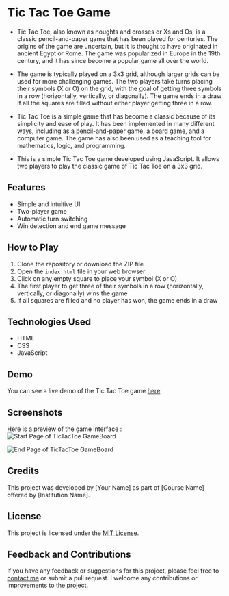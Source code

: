 # Tic Tac Toe Game

- Tic Tac Toe, also known as noughts and crosses or Xs and Os, is a classic pencil-and-paper game that has been played for centuries. The origins of the game are uncertain, but it is thought to have originated in ancient Egypt or Rome. The game was popularized in Europe in the 19th century, and it has since become a popular game all over the world.

- The game is typically played on a 3x3 grid, although larger grids can be used for more challenging games. The two players take turns placing their symbols (X or O) on the grid, with the goal of getting three symbols in a row (horizontally, vertically, or diagonally). The game ends in a draw if all the squares are filled without either player getting three in a row.

- Tic Tac Toe is a simple game that has become a classic because of its simplicity and ease of play. It has been implemented in many different ways, including as a pencil-and-paper game, a board game, and a computer game. The game has also been used as a teaching tool for mathematics, logic, and programming.

- This is a simple Tic Tac Toe game developed using JavaScript. It allows two players to play the classic game of Tic Tac Toe on a 3x3 grid.

## Features

- Simple and intuitive UI
- Two-player game
- Automatic turn switching
- Win detection and end game message

## How to Play

1. Clone the repository or download the ZIP file
2. Open the `index.html` file in your web browser
3. Click on any empty square to place your symbol (X or O)
4. The first player to get three of their symbols in a row (horizontally, vertically, or diagonally) wins the game
5. If all squares are filled and no player has won, the game ends in a draw

## Technologies Used

- HTML
- CSS
- JavaScript

## Demo

You can see a live demo of the Tic Tac Toe game [here](https://mystryvedi.github.io/Tic-Tac-Toe_Game/).

## Screenshots

Here is a preview of the game interface :
![Start Page of TicTacToe GameBoard](https://user-images.githubusercontent.com/115182741/235345686-da0c9a2d-d3d1-4991-b745-6c59f846dc9b.png)

![End Page of TicTacToe GameBoard](https://user-images.githubusercontent.com/115182741/235345175-55816baf-f4de-4bff-aa1f-004a78d7c65a.png)


## Credits

This project was developed by [Your Name] as part of [Course Name] offered by [Institution Name]. 

## License

This project is licensed under the [MIT License](https://opensource.org/licenses/MIT).

## Feedback and Contributions

If you have any feedback or suggestions for this project, please feel free to [contact me](mailto:youremail@example.com) or submit a pull request. I welcome any contributions or improvements to the project.
